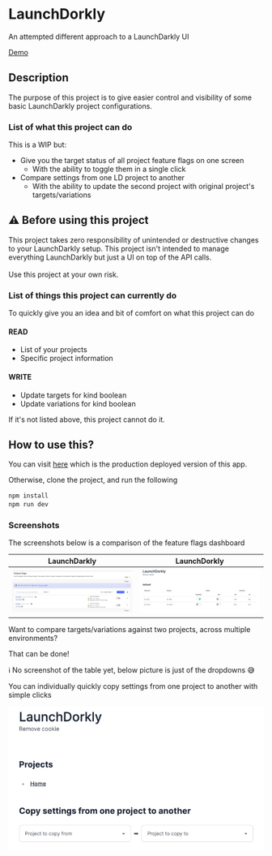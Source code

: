 # LaunchDorkly

An attempted different approach to a LaunchDarkly UI

[Demo](https://launchdorkly.vercel.app/)

## Description

The purpose of this project is to give easier control and visibility of some basic LaunchDarkly project configurations.

### List of what this project can do

This is a WIP but:

- Give you the target status of all project feature flags on one screen
  - With the ability to toggle them in a single click
- Compare settings from one LD project to another
  - With the ability to update the second project with original project's targets/variations

## ⚠️ Before using this project

This project takes zero responsibility of unintended or destructive changes to your LaunchDarkly setup.
This project isn't intended to manage everything LaunchDarkly but just a UI on top of the API calls.
<br/>
<br/>
Use this project at your own risk.

### List of things this project can currently do

To quickly give you an idea and bit of comfort on what this project can do

#### READ

- List of your projects
- Specific project information

#### WRITE

- Update targets for kind boolean
- Update variations for kind boolean

If it's not listed above, this project cannot do it.

## How to use this?

You can visit [here](https://launchdorkly.vercel.app/) which is the production deployed version of this app.

Otherwise, clone the project, and run the following

```bash
npm install
npm run dev
```

### Screenshots

The screenshots below is a comparison of the feature flags dashboard

| LaunchDarkly | LaunchDorkly |
| - |--------------|
| ![img.png](readme-assets/darkly-feature-flags-dashboard.png) | ![img.png](readme-assets/dorkly-feature-flags-dashboard.png) |

Want to compare targets/variations against two projects, across multiple environments?

That can be done!

ℹ️ No screenshot of the table yet, below picture is just of the dropdowns 😅

You can individually quickly copy settings from one project to another with simple clicks

![img.png](readme-assets/dorkly-home.png)
